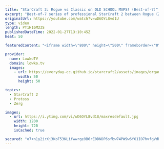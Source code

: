 ```yaml
---
title: "StarCraft 2: Rogue vs Classic on OLD SCHOOL MAPS! (Best-of-7)"
excerpt: "Best-of-7 series of professional StarCraft 2 between Rogue (Zerg) and Classic (Protoss). This series is the Grand Finals of the OlimoLeague Invitational 9, and all games take place on old maps that were mostly played in Wings of Liberty and Heart of the Swarm. The map pool for this even is: Daybreak,"
originalUrl: https://youtube.com/watch?v=wD6OYL8vd1U
type: video
length: PT1H16M23S
publishedDateTime: 2022-01-27T13:10:45Z
heat: 50

featuredContent: "<iframe width=\"800\" height=\"500\" frameborder=\"0\" src=\"https://www.youtube.com/embed/wD6OYL8vd1U\" allow=\"accelerometer; autoplay; encrypted-media; gyroscope; picture-in-picture\" allowfullscreen></iframe>"

provider:
  name: LowkoTV
  domain: lowko.tv
  images:
    - url: https://everyday-cc.github.io/starcraft2/assets/images/organizations/lowko.tv-50x50.jpg
      width: 50
      height: 50

topics:
  - StarCraft 2
  - Protoss
  - Zerg

images:
  - url: https://i.ytimg.com/vi/wD6OYL8vd1U/maxresdefault.jpg
    width: 1280
    height: 720
    isCached: true

secured: "o7+n1y2irXj3KoF53KLifwwrge0B6rE0DNDP6sfbw74PW9w6YO1IO7hvfgVdPaZw9Gc6oekxh9JnjYF2EHHfYOfY8snhBKzwzvhZHDu3Hq/FDx3viEUzkHK5FqngGXnXeeZT6UIpgeb8ricXC0PyMmqJRf1nZuAMk8XWBXguXs4v20w9LVzbEqEjBMeiBIUdLkM67lnZqw+1EBKrNFnHMP7ExsJHCkz9mGMXYa8s7/XtQd/B5LIroJk7JwU5ueoL5Lcyq80npqrmIr42DwNuSaljM689UJewrOToPfcOb+l8czsMT0tZrrtvk8PE54GEo4rLJm4VO/W2oxTiiM0aw+yChefbk5VClZaaTyXrCdjCkD56g2ciOVmgWN7oNHnzmHwSMeUcQxdptzdtyJoIb9rBR9RRhzFFajUttB8Oh18=;N+t0Lmle1GETQ8Qoo2RA+g=="
---
```



